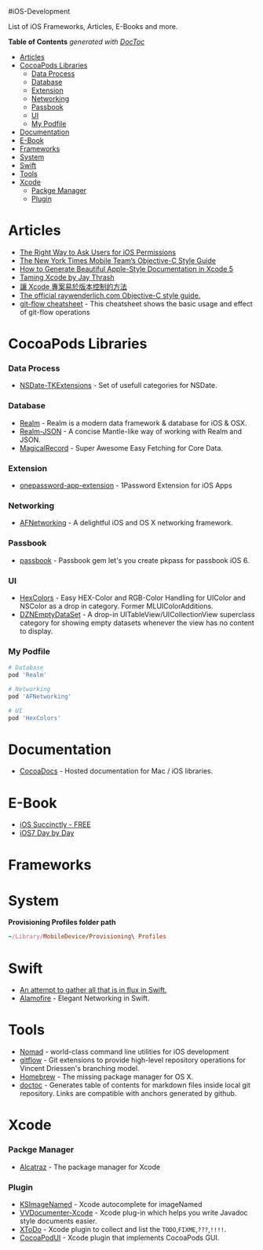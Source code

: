 #iOS-Development

List of iOS Frameworks, Articles, E-Books and more.

<!-- START doctoc generated TOC please keep comment here to allow auto update -->
<!-- DON'T EDIT THIS SECTION, INSTEAD RE-RUN doctoc TO UPDATE -->
**Table of Contents**  *generated with [DocToc](http://doctoc.herokuapp.com/)*

- [Articles](#articles)
- [CocoaPods Libraries](#cocoapods-libraries)
    - [Data Process](#data-process)
    - [Database](#database)
    - [Extension](#extension)
    - [Networking](#networking)
    - [Passbook](#passbook)
    - [UI](#ui)
    - [My Podfile](#my-podfile)
- [Documentation](#documentation)
- [E-Book](#e-book)
- [Frameworks](#frameworks)
- [System](#system)
- [Swift](#swift)
- [Tools](#tools)
- [Xcode](#xcode)
    - [Packge Manager](#packge-manager)
    - [Plugin](#plugin)

<!-- END doctoc generated TOC please keep comment here to allow auto update -->

# Articles
* [The Right Way to Ask Users for iOS Permissions](https://medium.com/p/96fa4eb54f2c)
* [The New York Times Mobile Team’s Objective-C Style Guide](https://github.com/NYTimes/objective-c-style-guide#notifications)
* [How to Generate Beautiful Apple-Style Documentation in Xcode 5](http://ios-blog.co.uk/tutorials/how-to-generate-beautiful-apple-style-documentation-in-xcode-5/)
* [Taming Xcode by Jay Thrash](http://cocoaheads.tv/taming-xcode-by-jay-thrash/)
* [讓 Xcode 專案易於版本控制的方法](http://nelson.logdown.com/posts/2014/01/27/easy-version-control-mechanism-for-xcode-projects)
* [The official raywenderlich.com Objective-C style guide.](https://github.com/raywenderlich/objective-c-style-guide#language)
* [git-flow cheatsheet](http://danielkummer.github.io/git-flow-cheatsheet/) - This cheatsheet shows the basic usage and effect of git-flow operations

# CocoaPods Libraries
### Data Process
* [NSDate-TKExtensions](https://github.com/mapedd/NSDate-TKExtensions.git) - Set of usefull categories for NSDate.

### Database
* [Realm](http://realm.io) - Realm is a modern data framework & database for iOS & OSX.
* [Realm-JSON](https://github.com/matthewcheok/Realm-JSON) - A concise Mantle-like way of working with Realm and JSON.
* [MagicalRecord](https://github.com/magicalpanda/MagicalRecord) - Super Awesome Easy Fetching for Core Data.

### Extension
* [onepassword-app-extension](https://github.com/AgileBits/onepassword-app-extension) - 1Password Extension for iOS Apps

### Networking
* [AFNetworking](https://github.com/AFNetworking/AFNetworking.git) - A delightful iOS and OS X networking framework.

### Passbook
* [passbook](https://github.com/frozon/passbook) - Passbook gem let's you create pkpass for passbook iOS 6.

### UI
* [HexColors](https://github.com/mRs-/HexColors.git) - Easy HEX-Color and RGB-Color Handling for UIColor and NSColor as a drop in category. Former MLUIColorAdditions.
* [DZNEmptyDataSet](https://github.com/dzenbot/DZNEmptyDataSet) - A drop-in UITableView/UICollectionView superclass category for showing empty datasets whenever the view has no content to display.

### My Podfile
```ruby
# Database
pod 'Realm'

# Networking
pod 'AFNetworking'

# UI
pod 'HexColors'
```

# Documentation
* [CocoaDocs](http://cocoadocs.org) - Hosted documentation for Mac / iOS libraries.

# E-Book
* [iOS Succinctly - FREE](http://ios-blog.co.uk/resources/ios-succinctly-free-e-book/)
* [iOS7 Day by Day](https://leanpub.com/ios7daybyday)

# Frameworks

# System
**Provisioning Profiles folder path**
```ruby
~/Library/MobileDevice/Provisioning\ Profiles
```

# Swift
* [An attempt to gather all that is in flux in Swift.](https://github.com/ksm/SwiftInFlux)
* [Alamofire](https://github.com/Alamofire/Alamofire) - Elegant Networking in Swift.

# Tools
* [Nomad](http://nomad-cli.com) - world-class command line utilities for iOS development
* [gitflow](https://github.com/nvie/gitflow) - Git extensions to provide high-level repository operations for Vincent Driessen's branching model.
* [Homebrew](http://brew.sh) - The missing package manager for OS X.
* [doctoc](https://github.com/thlorenz/doctoc) - Generates table of contents for markdown files inside local git repository. Links are compatible with anchors generated by github.

# Xcode
### Packge Manager
* [Alcatraz](http://alcatraz.io) - The package manager for Xcode

### Plugin
* [KSImageNamed](http://ksuther.com/2013/01/22/ksimagenamed-xcode-autocomplete-for-imagenamed/) - Xcode autocomplete for imageNamed
* [VVDocumenter-Xcode](https://github.com/onevcat/VVDocumenter-Xcode) - Xcode plug-in which helps you write Javadoc style documents easier.
* [XToDo](https://github.com/trawor/XToDo) - Xcode plugin to collect and list the `TODO`,`FIXME`,`???`,`!!!!`.
* [CocoaPodUI](https://github.com/Galeas/CocoaPodUI) - Xcode plugin that implements CocoaPods GUI.